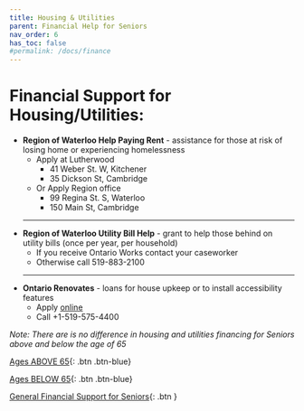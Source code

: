 ```yaml
---
title: Housing & Utilities
parent: Financial Help for Seniors
nav_order: 6
has_toc: false
#permalink: /docs/finance
---
```


#  Financial Support for Housing/Utilities:

- **Region of Waterloo Help Paying Rent** - assistance for those at risk of losing home or experiencing homelessness
  * Apply at Lutherwood 
    * 41 Weber St. W, Kitchener
    * 35 Dickson St, Cambridge
  * Or Apply Region office 
    * 99 Regina St. S, Waterloo
    * 150 Main St, Cambridge
  ___
- **Region of Waterloo Utility Bill Help** - grant to help those behind on utility bills (once per year, per household)
  * If you receive Ontario Works contact your caseworker
  * Otherwise call 519-883-2100
  ___
- **Ontario Renovates** - loans for house upkeep or to install accessibility features
  * Apply [online](link)
  * Call +1-519-575-4400

*Note:* _There are is no difference in housing and utilities financing for Seniors above and below the age of 65_

[Ages ABOVE 65](./Above65.md){: .btn .btn-blue}

[Ages BELOW 65](./Below65.md){: .btn .btn-blue}

[General Financial Support for Seniors](./financialhelp.md){: .btn }
